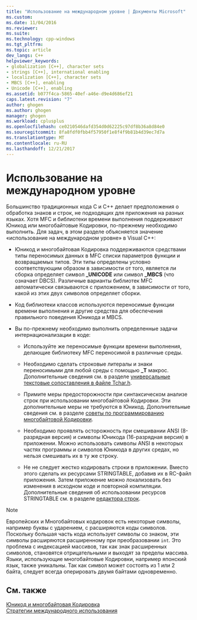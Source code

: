 ```yaml
---
title: "Использование на международном уровне | Документы Microsoft"
ms.custom: 
ms.date: 11/04/2016
ms.reviewer: 
ms.suite: 
ms.technology: cpp-windows
ms.tgt_pltfrm: 
ms.topic: article
dev_langs: C++
helpviewer_keywords:
- globalization [C++], character sets
- strings [C++], international enabling
- localization [C++], character sets
- MBCS [C++], enabling
- Unicode [C++], enabling
ms.assetid: b077f4ca-5865-40ef-a46e-d9e4d686ef21
caps.latest.revision: "7"
author: ghogen
ms.author: ghogen
manager: ghogen
ms.workload: cplusplus
ms.openlocfilehash: ce0210546dafd354d0d62225c97df8b36a8d84e0
ms.sourcegitcommit: 8fa8fdf0fbb4f57950f1e8f4f9b81b4d39ec7d7a
ms.translationtype: MT
ms.contentlocale: ru-RU
ms.lasthandoff: 12/21/2017
---
```

# <a name="international-enabling"></a>Использование на международном уровне
Большинство традиционных кода C и C++ делает предположения о обработка знаков и строк, не подходящих для приложения на разных языках. Хотя MFC и библиотеки времени выполнения поддерживают Юникод или многобайтовые Кодировки, по-прежнему необходимо выполнить. Для задач, в этом разделе объясняется значение «использование на международном уровне» в Visual C++:  
  
-   Юникод и многобайтовая Кодировка поддерживаются средствами типы переносимых данных в MFC списки параметров функции и возвращаемых типов. Эти типы определены условно соответствующим образом в зависимости от того, является ли сборка определяет символ **_UNICODE** или символ **_MBCS** (что означает DBCS). Различные варианты библиотек MFC автоматически связываются с приложением, в зависимости от того, какой из этих двух символов определяет сборки.  
  
-   Код библиотеки классов используются переносимые функции времени выполнения и другие средства для обеспечения правильного поведения Юникода и MBCS.  
  
-   Вы по-прежнему необходимо выполнить определенные задачи интернационализации в коде:  
  
    -   Используйте же переносимые функции времени выполнения, делающие библиотеку MFC переносимой в различные среды.  
  
    -   Необходимо сделать строковые литералы и знаки переносимыми для любой среды с помощью **_T** макрос. Дополнительные сведения см. в разделе [универсальные текстовые сопоставления в файле Tchar.h](../text/generic-text-mappings-in-tchar-h.md).  
  
    -   Примите меры предосторожности при синтаксическом анализе строк при использовании многобайтовой Кодировки. Эти дополнительные меры не требуются в Юникод. Дополнительные сведения см. в разделе [советы по программированию многобайтовой Кодировки](../text/mbcs-programming-tips.md).  
  
    -   Необходимо проявлять осторожность при смешивании ANSI (8-разрядная версия) и символы Юникода (16-разрядная версия) в приложении. Можно использовать символы ANSI в некоторых частях программы и символов Юникода в других средах, но нельзя смешивать их в ту же строку.  
  
    -   Не не следует жестко кодировать строки в приложении. Вместо этого сделать их ресурсами STRINGTABLE, добавив их в RC-файл приложения. Затем приложение можно локализовать без изменения в исходном коде и повторной компиляции. Дополнительные сведения об использовании ресурсов STRINGTABLE см. в разделе [редактора строк](../windows/string-editor.md).  
  
> [!NOTE]
>  Европейских и Многобайтовых кодировок есть некоторые символы, например буквы с ударением, с расширяются коды символов. Поскольку большая часть кода использует символы со знаком, эти символы расширяются расширенному при преобразовании `int`. Это проблема с индексацией массивов, так как знак расширенных символов, становятся отрицательными и выходят за пределы массива. Языки, использующие многобайтовые Кодировки, например японский язык, также уникальны. Так как символ может состоять из 1 или 2 байта, следует всегда оперировать двумя байтами одновременно.  
  
## <a name="see-also"></a>См. также  
 [Юникод и многобайтовая Кодировка](../text/unicode-and-mbcs.md)   
 [Стратегии международного использования](../text/internationalization-strategies.md)